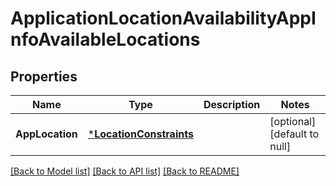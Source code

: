 # ApplicationLocationAvailabilityAppInfoAvailableLocations

## Properties
Name | Type | Description | Notes
------------ | ------------- | ------------- | -------------
**AppLocation** | [***LocationConstraints**](LocationConstraints.md) |  | [optional] [default to null]

[[Back to Model list]](../README.md#documentation-for-models) [[Back to API list]](../README.md#documentation-for-api-endpoints) [[Back to README]](../README.md)

